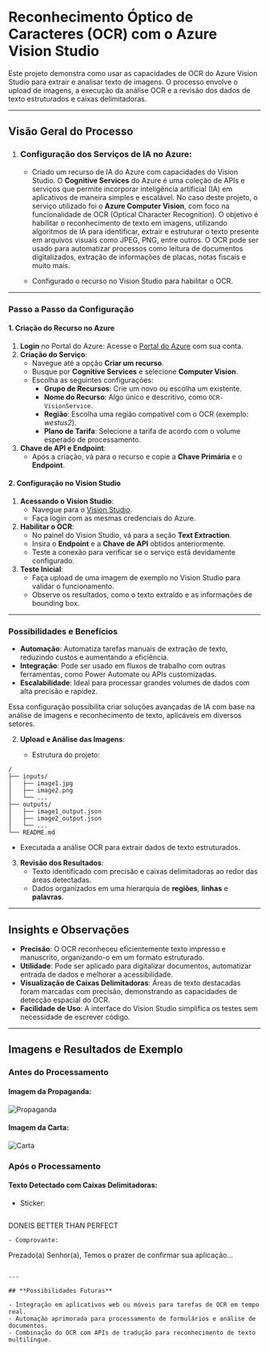 
# Reconhecimento Óptico de Caracteres (OCR) com o Azure Vision Studio

Este projeto demonstra como usar as capacidades de OCR do Azure Vision Studio para extrair e analisar texto de imagens. O processo envolve o upload de imagens, a execução da análise OCR e a revisão dos dados de texto estruturados e caixas delimitadoras.

---

## **Visão Geral do Processo**

1. ### **Configuração dos Serviços de IA no Azure**:
   - Criado um recurso de IA do Azure com capacidades do Vision Studio.
      O **Cognitive Services** do Azure é uma coleção de APIs e serviços que permite incorporar inteligência artificial (IA) em aplicativos de maneira simples e escalável. No caso deste projeto, o serviço utilizado foi o **Azure Computer Vision**, com foco na funcionalidade de OCR (Optical Character Recognition).
      O objetivo é habilitar o reconhecimento de texto em imagens, utilizando algoritmos de IA para identificar, extrair e estruturar o texto presente em arquivos visuais como JPEG, PNG, entre outros. O OCR pode ser usado para automatizar processos como leitura de documentos digitalizados, extração de informações de placas, notas fiscais e muito mais.

   - Configurado o recurso no Vision Studio para habilitar o OCR.



---

### **Passo a Passo da Configuração**

#### **1. Criação do Recurso no Azure**
1. **Login** no Portal do Azure: Acesse o [Portal do Azure](https://portal.azure.com) com sua conta.
2. **Criação do Serviço**:
   - Navegue até a opção **Criar um recurso**.
   - Busque por **Cognitive Services** e selecione **Computer Vision**.
   - Escolha as seguintes configurações:
     - **Grupo de Recursos**: Crie um novo ou escolha um existente.
     - **Nome do Recurso**: Algo único e descritivo, como `OCR-VisionService`.
     - **Região**: Escolha uma região compatível com o OCR (exemplo: *westus2*).
     - **Plano de Tarifa**: Selecione a tarifa de acordo com o volume esperado de processamento.
3. **Chave de API e Endpoint**:
   - Após a criação, vá para o recurso e copie a **Chave Primária** e o **Endpoint**.

#### **2. Configuração no Vision Studio**
1. **Acessando o Vision Studio**:
   - Navegue para o [Vision Studio](https://azure.microsoft.com/en-us/products/ai-services/computer-vision/).
   - Faça login com as mesmas credenciais do Azure.
2. **Habilitar o OCR**:
   - No painel do Vision Studio, vá para a seção **Text Extraction**.
   - Insira o **Endpoint** e a **Chave de API** obtidos anteriormente.
   - Teste a conexão para verificar se o serviço está devidamente configurado.
3. **Teste Inicial**:
   - Faça upload de uma imagem de exemplo no Vision Studio para validar o funcionamento.
   - Observe os resultados, como o texto extraído e as informações de bounding box.

---

### **Possibilidades e Benefícios**
- **Automação**: Automatiza tarefas manuais de extração de texto, reduzindo custos e aumentando a eficiência.
- **Integração**: Pode ser usado em fluxos de trabalho com outras ferramentas, como Power Automate ou APIs customizadas.
- **Escalabilidade**: Ideal para processar grandes volumes de dados com alta precisão e rapidez.

Essa configuração possibilita criar soluções avançadas de IA com base na análise de imagens e reconhecimento de texto, aplicáveis em diversos setores.




2. **Upload e Análise das Imagens**:

   - Estrutura do projeto:

```
/
├── inputs/
│   ├── image1.jpg
│   ├── image2.png
│   └── ...
├── outputs/
│   ├── image1_output.json
│   ├── image2_output.json
│   └── ...
└── README.md
```

   - Executada a análise OCR para extrair dados de texto estruturados.

3. **Revisão dos Resultados**:
   - Texto identificado com precisão e caixas delimitadoras ao redor das áreas detectadas.
   - Dados organizados em uma hierarquia de **regiões**, **linhas** e **palavras**.

---

## **Insights e Observações**

- **Precisão**: O OCR reconheceu eficientemente texto impresso e manuscrito, organizando-o em um formato estruturado.
- **Utilidade**: Pode ser aplicado para digitalizar documentos, automatizar entrada de dados e melhorar a acessibilidade.
- **Visualização de Caixas Delimitadoras**: Áreas de texto destacadas foram marcadas com precisão, demonstrando as capacidades de detecção espacial do OCR.
- **Facilidade de Uso**: A interface do Vision Studio simplifica os testes sem necessidade de escrever código.

---

## **Imagens e Resultados de Exemplo**

### Antes do Processamento
#### Imagem da Propaganda:
![Propaganda](https://microsoftlearning.github.io/mslearn-ai-fundamentals/Instructions/Labs/images/advert.jpg)

#### Imagem da Carta:
![Carta](https://microsoftlearning.github.io/mslearn-ai-fundamentals/Instructions/Labs/images/letter.jpg)

### Após o Processamento
#### Texto Detectado com Caixas Delimitadoras:
- Sticker:
  ```
DONEIS
BETTER
THAN
PERFECT
  ```
- Comprovante:
  ```
  Prezado(a) Senhor(a),
  Temos o prazer de confirmar sua aplicação...
  ```

---

## **Possibilidades Futuras**

- Integração em aplicativos web ou móveis para tarefas de OCR em tempo real.
- Automação aprimorada para processamento de formulários e análise de documentos.
- Combinação do OCR com APIs de tradução para reconhecimento de texto multilíngue.



